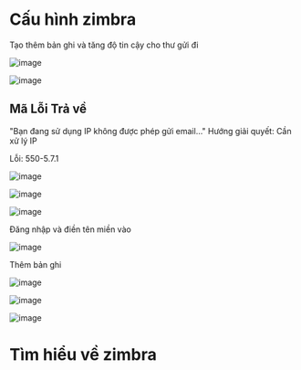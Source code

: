 # Cấu hình zimbra

Tạo thêm bản ghi và tăng độ tin cậy cho thư gửi đi

![image](https://user-images.githubusercontent.com/62273292/163795253-e26ad476-091b-4b38-abe8-312c5e035f62.png)


![image](https://user-images.githubusercontent.com/62273292/163795282-19e0e144-6ed6-477d-bfc5-684776f6fbe3.png)



## Mã Lỗi Trả về

"Bạn đang sử dụng IP không được phép gửi email..."
Hướng giải quyết: Cần xử lý IP

Lỗi: 550-5.7.1

![image](https://user-images.githubusercontent.com/62273292/163915142-fd120402-ad33-457c-9afb-887facaa9378.png)

![image](https://user-images.githubusercontent.com/62273292/163916079-e6245681-0f2d-43fb-9cd4-57fd34a5f774.png)

![image](https://user-images.githubusercontent.com/62273292/163916116-e7e37854-8dea-40b2-801e-0383d58f6edd.png)

Đăng nhập và điền tên miền vào 

![image](https://user-images.githubusercontent.com/62273292/163916347-ed85fc72-166f-4fe2-aaaa-d8df1ad32456.png)

Thêm bản ghi

![image](https://user-images.githubusercontent.com/62273292/163916416-fdde7f86-327f-44b0-8d93-c01285bfb54a.png)

![image](https://user-images.githubusercontent.com/62273292/163920359-7e599894-0b57-4867-aadf-f21b3e28f771.png)

![image](https://user-images.githubusercontent.com/62273292/163920437-0c86f7f5-af78-4b0d-a5cb-161f480858bd.png)

# Tìm hiểu về zimbra

